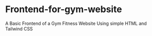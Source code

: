 # Frontend-for-gym-website
A Basic Frontend of a Gym Fitness Website Using simple HTML and Tailwind CSS
